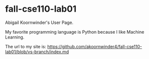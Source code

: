# fall-cse110-lab01
Abigail Koornwinder's User Page.

My favorite programming language is Python because I like Machine Learning.

The url to my site is: https://github.com/akoornwinder4/fall-cse110-lab01/blob/vs-branch/index.md